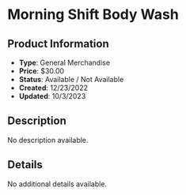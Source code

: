 # Morning Shift Body Wash

## Product Information
- **Type**: General Merchandise
- **Price**: $30.00
- **Status**: Available / Not Available
- **Created**: 12/23/2022
- **Updated**: 10/3/2023

## Description
No description available.



## Details
No additional details available.
